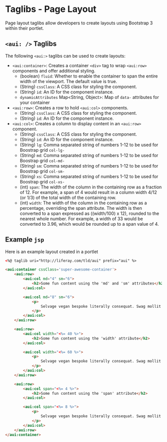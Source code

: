 # Taglibs - Page Layout

Page layout taglibs allow developers to create layouts using Bootstrap 3 within their portlet.

## `<aui: />` Taglibs

The following `<aui:>` taglibs can be used to create layouts:

- `<aui:container>`: Creates a container `<div>` tag to wrap `<aui:row>` components and offer additional styling.
	- (boolean) `fluid`: Whether to enable the container to span the entire width of the viewport. The default value is true.
	- (String) `cssClass`: A CSS class for styling the component.
	- (String) `id`: An ID for the component instance.
	- `dynamicAttributes` Map<String, Object>: Map of `data-` attributes for your container
- `<aui:row>`:  Creates a row to hold `<aui:col>` components.
	- (String) `cssClass`: A CSS class for styling the component.
	- (String) `id`: An ID for the component instance.
- `<aui:col>`: Creates a column to display content in an `<aui:row>` component.
	- (String) `cssClass`: A CSS class for styling the component.
	- (String) `id`: An ID for the component instance.
	- (String) `lg`: Comma separated string of numbers 1-12 to be used for Boostrap grid `col-lg-`
	- (String) `md`: Comma separated string of numbers 1-12 to be used for Boostrap grid `col-md-`
	- (String) `sm`: Comma separated string of numbers 1-12 to be used for Boostrap grid `col-sm-`
	- (String) `xs`: Comma separated string of numbers 1-12 to be used for Boostrap grid `col-xs-`
	- (int) `span`: The width of the column in the containing row as a fraction of 12. For example, a span of 4 would result in a column width 4/12 (or 1/3) of the total width of the containing row.
	- (int) `width`: The width of the column in the containing row as a percentage, overriding the span attribute. The width is then converted to a span expressed as ((width/100) x 12), rounded to the nearest whole number. For example, a width of 33 would be converted to 3.96, which would be rounded up to a span value of 4.

## Example `jsp`

Here is an example layout created in a portlet

```html
<%@ taglib uri="http://liferay.com/tld/aui" prefix="aui" %>

<aui:container cssClass='super-awesome-container'>
	<aui:row>
		<aui:col md="4" sm="6">
			<h2>Some fun content using the 'md' and 'sm' attributes</h2>
		</aui:col>

		<aui:col md="8" sm="6">
			<p>
				Selvage vegan bespoke literally consequat. Swag mollit waistcoat biodiesel nesciunt. Green juice slow-carb messenger bag sed in PBR&B commodo, elit sartorial listicle umami. Gentrify art party blog, ethical cornhole XOXO before they sold out raw denim incididunt letterpress keffiyeh meggings. Deep v fugiat culpa delectus. Marfa shabby chic chartreuse, bushwick laborum crucifix cardigan hoodie humblebrag consectetur. Mixtape kinfolk +1 tempor, master cleanse williamsburg ethical dolore sed stumptown adipisicing venmo veniam chillwave laborum.
			</p>
		</aui:col>
	</aui:row>

	<aui:row>
		<aui:col width="<%= 40 %>">
			<h2>Some fun content using the 'width' attribute</h2>
		</aui:col>

		<aui:col width="<%= 60 %>">
			<p>
				Selvage vegan bespoke literally consequat. Swag mollit waistcoat biodiesel nesciunt. Green juice slow-carb messenger bag sed in PBR&B commodo, elit sartorial listicle umami. Gentrify art party blog, ethical cornhole XOXO before they sold out raw denim incididunt letterpress keffiyeh meggings. Deep v fugiat culpa delectus. Marfa shabby chic chartreuse, bushwick laborum crucifix cardigan hoodie humblebrag consectetur. Mixtape kinfolk +1 tempor, master cleanse williamsburg ethical dolore sed stumptown adipisicing venmo veniam chillwave laborum.
			</p>
		</aui:col>
	</aui:row>

	<aui:row>
		<aui:col span="<%= 4 %>">
			<h2>Some fun content using the 'span' attribute</h2>
		</aui:col>

		<aui:col span="<%= 8 %>">
			<p>
				Selvage vegan bespoke literally consequat. Swag mollit waistcoat biodiesel nesciunt. Green juice slow-carb messenger bag sed in PBR&B commodo, elit sartorial listicle umami. Gentrify art party blog, ethical cornhole XOXO before they sold out raw denim incididunt letterpress keffiyeh meggings. Deep v fugiat culpa delectus. Marfa shabby chic chartreuse, bushwick laborum crucifix cardigan hoodie humblebrag consectetur. Mixtape kinfolk +1 tempor, master cleanse williamsburg ethical dolore sed stumptown adipisicing venmo veniam chillwave laborum.
			</p>
		</aui:col>
	</aui:row>
</aui:container>
```